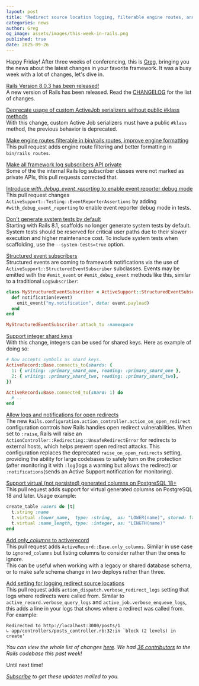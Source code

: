 ```yaml
---
layout: post
title: "Redirect source location logging, filterable engine routes, and more!"
categories: news
author: Greg
og_image: assets/images/this-week-in-rails.png
published: true
date: 2025-09-26
---
```



Happy Friday! After three weeks of conferencing, this is [Greg](https://greg.molnar.io), bringing you the news about the latest changes in your favorite framework.
It was a busy week with a lot of changes, let's dive in.

[Rails Version 8.0.3 has been released!](https://rubyonrails.org/2025/9/22/Rails-Version-8-0-3-has-been-released)  
A new version of Rails has been released. Read the [CHANGELOG](https://github.com/rails/rails/releases/tag/v8.0.3) for the list of changes.

[Deprecate usage of custom ActiveJob serializers without public #klass methods](https://github.com/rails/rails/pull/55760)  
With this change, custom Active Job serializers must have a public `#klass` method, the previous behavior is deprecated.

[Make engine routes filterable in bin/rails routes, improve engine formatting](https://github.com/rails/rails/pull/55752)  
This pull request adds engine route filtering and better formatting in `bin/rails routes`.

[Make all framework log subscribers API private](https://github.com/rails/rails/pull/55755)  
Some of the the internal Rails log subscriber classes were not marked as private
APIs, this pull requests corrected that.

[Introduce _with_debug_event_reporting_ to enable event reporter debug mode](https://github.com/rails/rails/pull/55748)  
This pull request changes `ActiveSupport::Testing::EventReporterAssertions` by adding `#with_debug_event_reporting` to enable event reporter debug mode in tests.

[Don't generate system tests by default](https://github.com/rails/rails/pull/55743)  
Starting with Rails 8.1, scaffolds no longer generate system tests by default.
System tests should be reserved for critical user paths due to their slower
execution and higher maintenance cost. To include system tests when scaffolding,
use the `--system-tests=true` option.


[Structured event subscribers](https://github.com/rails/rails/pull/55690)  
Structured events are coming to framework notifications via the use of `ActiveSupport::StructuredEventSubscriber` subclasses. Events may be emitted with the `#emit_event` or `#emit_debug_event` methods like this, similar to a traditional `LogSubscriber`:

```ruby
class MyStructuredEventSubscriber < ActiveSupport::StructuredEventSubscriber
  def notification(event)
    emit_event("my.notification", data: event.payload)
  end
end

MyStructuredEventSubscriber.attach_to :namespace
```

[Support integer shard keys](https://github.com/rails/rails/pull/55680)  
With this change, integers can be used for shared keys. Here as example of doing so:
```ruby
# Now accepts symbols as shard keys.
ActiveRecord::Base.connects_to(shards: {
  1: { writing: :primary_shard_one, reading: :primary_shard_one },
  2: { writing: :primary_shard_two, reading: :primary_shard_two},
})

ActiveRecord::Base.connected_to(shard: 1) do
  # ..
end
```

[Allow logs and notifications for open redirects](https://github.com/rails/rails/pull/55496)  
The new `Rails.configuration.action_controller.action_on_open_redirect` configuration controls how Rails handles open redirect vulnerabilities. When set to `:raise`, Rails will raise an
`ActionController::Redirecting::UnsafeRedirectError` for redirects to external
hosts, which helps prevent open redirect attacks.
This configuration replaces the deprecated `raise_on_open_redirects` setting, providing the
ability for large codebases to safely turn on the protection (after monitoring
it with `:log`(logs a warning but allows the redirect) or `:notifications`(sends an Active Support notification for monitoring).


[Support virtual (not persisted) generated columns on PostgreSQL 18+](https://github.com/rails/rails/pull/55142)  
This pull request adds support for virtual generated columns on PostgreSQL 18 and later.
Usage example:
```ruby
create_table :users do |t|
  t.string :name
  t.virtual :lower_name,  type: :string,  as: "LOWER(name)", stored: false
  t.virtual :name_length, type: :integer, as: "LENGTH(name)"
end
```

[Add _only_columns_ to activerecord](https://github.com/rails/rails/pull/55121)  
This pull request adds `ActiveRecord::Base.only_columns`. Similar in use case to `ignored_columns` but listing columns to consider rather than the ones to ignore.  
This can be useful when working with a legacy or shared database schema, or to make safe schema change
in two deploys rather than three.

[Add setting for logging redirect source locations](https://github.com/rails/rails/pull/52297)  
This pull request adds `action_dispatch.verbose_redirect_logs` setting that logs where redirects were called from.
Similar to `active_record.verbose_query_logs` and `active_job.verbose_enqueue_logs`, this adds a line in your logs that shows where a redirect was called from.  
For example:
```
Redirected to http://localhost:3000/posts/1
↳ app/controllers/posts_controller.rb:32:in `block (2 levels) in create'
```

_You can view the whole list of changes [here](https://github.com/rails/rails/compare/@%7B2025-09-19%7D...main@%7B2025-09-26%7D)._
_We had [36 contributors](https://contributors.rubyonrails.org/contributors/in-time-window/20250919-20250926) to the Rails codebase this past week!_

Until next time!

_[Subscribe](https://world.hey.com/this.week.in.rails) to get these updates mailed to you._
